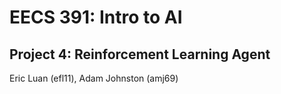 # EECS 391: Intro to AI 
## Project 4: Reinforcement Learning Agent
Eric Luan (efl11), Adam Johnston (amj69)

